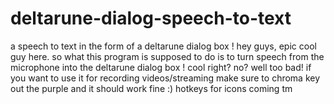 # deltarune-dialog-speech-to-text
a speech to text in the form of a deltarune dialog box !
hey guys, epic cool guy here.
so what this program is supposed to do is to turn speech from the microphone into the deltarune dialog box !
cool right? no? well too bad! 
if you want to use it for recording videos/streaming make sure to chroma key out the purple and it should work fine :)
hotkeys for icons coming tm

